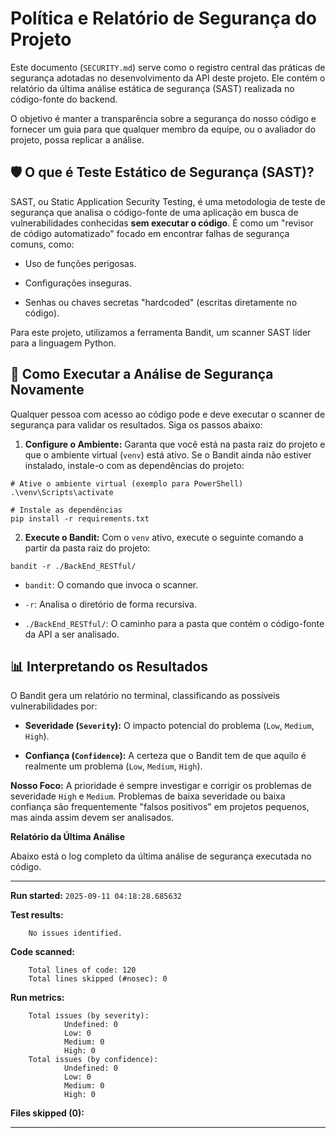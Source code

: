 # Política e Relatório de Segurança do Projeto
Este documento (`SECURITY.md`) serve como o registro central das práticas de segurança adotadas no desenvolvimento da API deste projeto. Ele contém o relatório da última análise estática de segurança (SAST) realizada no código-fonte do backend.

O objetivo é manter a transparência sobre a segurança do nosso código e fornecer um guia para que qualquer membro da equipe, ou o avaliador do projeto, possa replicar a análise.

## 🛡️ O que é Teste Estático de Segurança (SAST)?
SAST, ou Static Application Security Testing, é uma metodologia de teste de segurança que analisa o código-fonte de uma aplicação em busca de vulnerabilidades conhecidas **sem executar o código**. É como um "revisor de código automatizado" focado em encontrar falhas de segurança comuns, como:

- Uso de funções perigosas.

- Configurações inseguras.

- Senhas ou chaves secretas "hardcoded" (escritas diretamente no código).

Para este projeto, utilizamos a ferramenta Bandit, um scanner SAST líder para a linguagem Python.

## 🚀 Como Executar a Análise de Segurança Novamente
Qualquer pessoa com acesso ao código pode e deve executar o scanner de segurança para validar os resultados. Siga os passos abaixo:

1. **Configure o Ambiente:**
Garanta que você está na pasta raiz do projeto e que o ambiente virtual (`venv`) está ativo. Se o Bandit ainda não estiver instalado, instale-o com as dependências do projeto:
```
# Ative o ambiente virtual (exemplo para PowerShell)
.\venv\Scripts\activate

# Instale as dependências
pip install -r requirements.txt
``` 
2. **Execute o Bandit:**
Com o `venv` ativo, execute o seguinte comando a partir da pasta raiz do projeto:
```
bandit -r ./BackEnd_RESTful/
```
- `bandit`: O comando que invoca o scanner.

- `-r`: Analisa o diretório de forma recursiva.

- `./BackEnd_RESTful/`: O caminho para a pasta que contém o código-fonte da API a ser analisado.

## 📊 Interpretando os Resultados
O Bandit gera um relatório no terminal, classificando as possíveis vulnerabilidades por:

- **Severidade (`Severity`):** O impacto potencial do problema (`Low`, `Medium`, `High`).

- **Confiança (`Confidence`):** A certeza que o Bandit tem de que aquilo é realmente um problema (`Low`, `Medium`, `High`).

**Nosso Foco:** A prioridade é sempre investigar e corrigir os problemas de severidade `High` e `Medium`. Problemas de baixa severidade ou baixa confiança são frequentemente "falsos positivos" em projetos pequenos, mas ainda assim devem ser analisados.

**Relatório da Última Análise**

Abaixo está o log completo da última análise de segurança executada no código.

_________________________________________________ 

**Run started:** `2025-09-11 04:18:28.685632`

**Test results:**

        No issues identified.

**Code scanned:**

        Total lines of code: 120
        Total lines skipped (#nosec): 0

**Run metrics:**

        Total issues (by severity):
                Undefined: 0
                Low: 0
                Medium: 0
                High: 0
        Total issues (by confidence):
                Undefined: 0
                Low: 0
                Medium: 0
                High: 0

**Files skipped (0):**

_________________________________________________